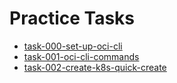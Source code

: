 # Practice Tasks

- [task-000-set-up-oci-cli](practice-tasks/task-000-set-up-oci-cli)
- [task-001-oci-cli-commands](practice-tasks/task-001-oci-cli-commands)
- [task-002-create-k8s-quick-create](practice-tasks/task-002-create-k8s-quick-create)